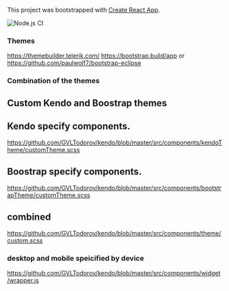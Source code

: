 This project was bootstrapped with [Create React App](https://github.com/facebook/create-react-app).

![Node.js CI](https://github.com/GVLTodorov/kendo/workflows/Node.js%20CI/badge.svg)

### Themes

https://themebuilder.telerik.com/
https://bootstrap.build/app or https://github.com/paulwolf7/bootstrap-eclipse

### Combination of the themes

## Custom Kendo and Boostrap themes

## Kendo specify components.
https://github.com/GVLTodorov/kendo/blob/master/src/components/kendoTheme/customTheme.scss

## Boostrap specify components.
https://github.com/GVLTodorov/kendo/blob/master/src/components/bootstrapTheme/customTheme.scss

## combined
https://github.com/GVLTodorov/kendo/blob/master/src/components/theme/custom.scss

### desktop and mobile speicified by device
https://github.com/GVLTodorov/kendo/blob/master/src/components/widget/wrapper.js
